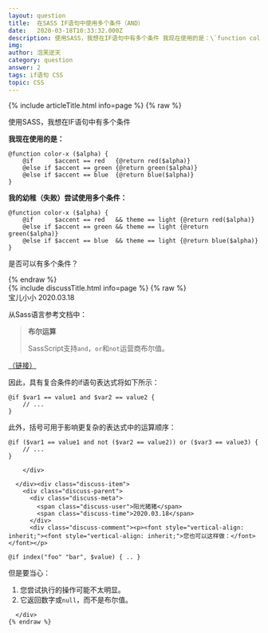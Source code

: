 ```yaml
---
layout: question
title:  在SASS IF语句中使用多个条件（AND）
date:   2020-03-18T10:33:32.000Z
description: 使用SASS，我想在IF语句中有多个条件 我现在使用的是：\`function color-x ($alpha) {    \`if      $a...
img: 
author: 泡芙逆天
category: question
answer: 2
tags: if语句 CSS
topic: CSS
---
```

<div class="article-root">
  <div class="article">
    {% include articleTitle.html info=page %}
    {% raw %}
    <div class="article-content"><p><font style="vertical-align: inherit;"><font style="vertical-align: inherit;">使用SASS，我想在IF语句中有多个条件 </font></font></p>

<p><strong><font style="vertical-align: inherit;"><font style="vertical-align: inherit;">我现在使用的是：</font></font></strong></p>

<pre><code>@function color-x ($alpha) {<font></font>
    @if      $accent == red   {@return red($alpha)} <font></font>
    @else if $accent == green {@return green($alpha)} <font></font>
    @else if $accent == blue  {@return blue($alpha)}<font></font>
}<font></font>
</code></pre>

<p><strong><font style="vertical-align: inherit;"><font style="vertical-align: inherit;">我的幼稚（失败）尝试使用多个条件：</font></font></strong></p>

<pre><code>@function color-x ($alpha) {<font></font>
    @if      $accent == red   &amp;&amp; theme == light {@return red($alpha)} <font></font>
    @else if $accent == green &amp;&amp; theme == light {@return green($alpha)} <font></font>
    @else if $accent == blue  &amp;&amp; theme == light {@return blue($alpha)}<font></font>
}<font></font>
</code></pre>

<p><font style="vertical-align: inherit;"><font style="vertical-align: inherit;">是否可以有多个条件？</font></font></p></div>
    {% endraw %}
  </div>

  <div class="discuss-wrapper">
    {% include discussTitle.html info=page %}
    {% raw %}
    <div class="discuss-item">
        <div class="discuss-parent">
          <div class="discuss-meta">
            <span class="discuss-user">宝儿小小</span>
            <span class="discuss-time">2020.03.18</span>
          </div>
          <div class="discuss-comment"><p><font style="vertical-align: inherit;"><font style="vertical-align: inherit;">从Sass语言参考文档中：</font></font></p>

<blockquote>
  <p><strong><font style="vertical-align: inherit;"><font style="vertical-align: inherit;">布尔运算</font></font></strong></p>
  
  <p><font style="vertical-align: inherit;"><font style="vertical-align: inherit;">SassScript支持</font></font><code>and</code><font style="vertical-align: inherit;"><font style="vertical-align: inherit;">，</font></font><code>or</code><font style="vertical-align: inherit;"><font style="vertical-align: inherit;">和</font></font><code>not</code><font style="vertical-align: inherit;"><font style="vertical-align: inherit;">运营商布尔值。</font></font></p>
</blockquote>

<p><a href="http://sass-lang.com/docs/yardoc/file.SASS_REFERENCE.html#boolean_operations" rel="noreferrer"><font style="vertical-align: inherit;"><font style="vertical-align: inherit;">（链接）</font></font></a></p>

<p><font style="vertical-align: inherit;"><font style="vertical-align: inherit;">因此，具有复合条件的if语句表达式将如下所示：</font></font></p>

<pre><code>@if $var1 == value1 and $var2 == value2 {<font></font>
    // ...<font></font>
}<font></font>
</code></pre>

<p><font style="vertical-align: inherit;"><font style="vertical-align: inherit;">此外，括号可用于影响更复杂的表达式中的运算顺序：</font></font></p>

<pre><code>@if ($var1 == value1 and not ($var2 == value2)) or ($var3 == value3) {<font></font>
    // ...<font></font>
} <font></font>
</code></pre></div>
        </div>
        
      </div><div class="discuss-item">
        <div class="discuss-parent">
          <div class="discuss-meta">
            <span class="discuss-user">阳光猪猪</span>
            <span class="discuss-time">2020.03.18</span>
          </div>
          <div class="discuss-comment"><p><font style="vertical-align: inherit;"><font style="vertical-align: inherit;">您也可以这样做：</font></font></p>

<pre><code>@if index("foo" "bar", $value) { .. }
</code></pre>

<p><font style="vertical-align: inherit;"><font style="vertical-align: inherit;">但是要当心：</font></font></p>

<ol>
<li><font style="vertical-align: inherit;"><font style="vertical-align: inherit;">您尝试执行的操作可能不太明显。</font></font></li>
<li><font style="vertical-align: inherit;"><font style="vertical-align: inherit;">它返回数字或</font></font><code>null</code><font style="vertical-align: inherit;"><font style="vertical-align: inherit;">，而不是布尔值。</font></font></li>
</ol></div>
        </div>
        
      </div>
    {% endraw %}
  </div>
<div>
